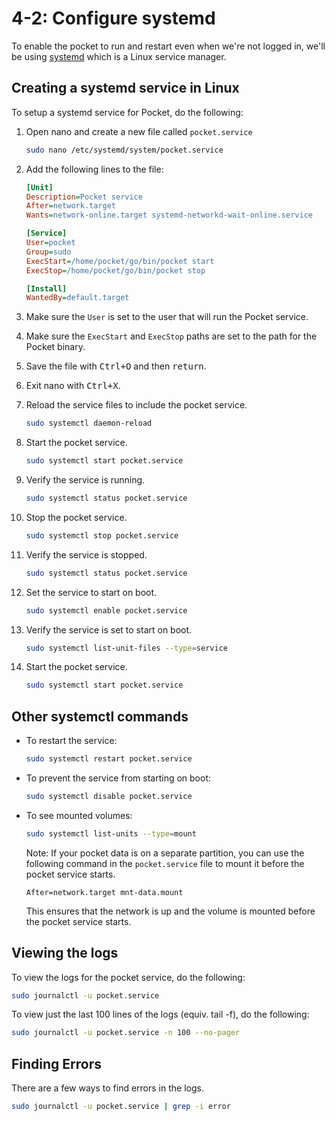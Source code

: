 # 4-2: Configure systemd

To enable the pocket to run and restart even when we're not logged in, we'll be using [systemd](https://en.wikipedia.org/wiki/Systemd) which is a Linux service manager.

## Creating a systemd service in Linux

To setup a systemd service for Pocket, do the following:

1. Open nano and create a new file called `pocket.service`
    ```bash
    sudo nano /etc/systemd/system/pocket.service
    ```
2. Add the following lines to the file:

    ```ini
    [Unit]
    Description=Pocket service
    After=network.target
    Wants=network-online.target systemd-networkd-wait-online.service

    [Service]
    User=pocket
    Group=sudo
    ExecStart=/home/pocket/go/bin/pocket start
    ExecStop=/home/pocket/go/bin/pocket stop

    [Install]
    WantedBy=default.target
    ```
3. Make sure the `User` is set to the user that will run the Pocket service.
4. Make sure the `ExecStart` and `ExecStop` paths are set to the path for the Pocket binary.
5. Save the file with <kbd>Ctrl+O</kbd> and then <kbd>return</kbd>.
6. Exit nano with <kbd>Ctrl+X</kbd>.
7. Reload the service files to include the pocket service.
    ```bash
    sudo systemctl daemon-reload
    ```
8. Start the pocket service.
    ```bash
    sudo systemctl start pocket.service
    ```
9. Verify the service is running.
    ```bash
    sudo systemctl status pocket.service
    ```
10. Stop the pocket service.
    ```bash
    sudo systemctl stop pocket.service
    ```
11. Verify the service is stopped.
    ```bash
    sudo systemctl status pocket.service
    ```
12. Set the service to start on boot.
    ```bash
    sudo systemctl enable pocket.service
    ```
13. Verify the service is set to start on boot.
    ```bash
    sudo systemctl list-unit-files --type=service
    ```
14. Start the pocket service.
    ```bash
    sudo systemctl start pocket.service
    ```
## Other systemctl commands

- To restart the service:
    ```bash
    sudo systemctl restart pocket.service
    ```
- To prevent the service from starting on boot:
    ```bash
    sudo systemctl disable pocket.service
    ```
- To see mounted volumes:
    ```bash
    sudo systemctl list-units --type=mount
    ```
    Note: If your pocket data is on a separate partition, you can use the following command in the `pocket.service` file to mount it before the pocket service starts.

    ```
    After=network.target mnt-data.mount
    ```
    This ensures that the network is up and the volume is mounted before the pocket service starts.

## Viewing the logs

To view the logs for the pocket service, do the following:

```bash
sudo journalctl -u pocket.service
```

To view just the last 100 lines of the logs (equiv. tail -f), do the following:

```bash
sudo journalctl -u pocket.service -n 100 --no-pager
```

## Finding Errors

There are a few ways to find errors in the logs.

```bash
sudo journalctl -u pocket.service | grep -i error
```